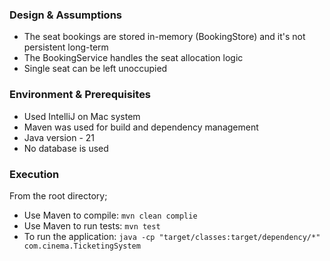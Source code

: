 ### Design & Assumptions

- The seat bookings are stored in-memory (BookingStore) and it's not persistent long-term
- The BookingService handles the seat allocation logic
- Single seat can be left unoccupied

### Environment & Prerequisites

- Used IntelliJ on Mac system
- Maven was used for build and dependency management
- Java version - 21
- No database is used

### Execution

From the root directory;

- Use Maven to compile: `mvn clean complie`
- Use Maven to run tests: `mvn test`
- To run the application: `java -cp "target/classes:target/dependency/*" com.cinema.TicketingSystem`